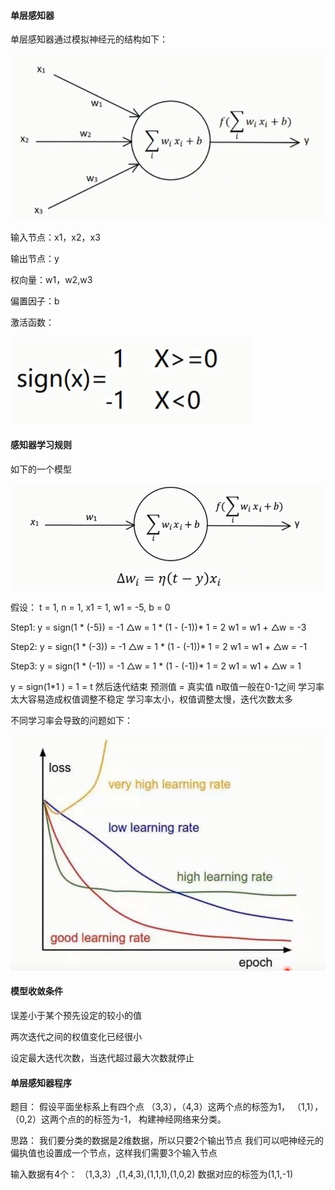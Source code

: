 #### 单层感知器

单层感知器通过模拟神经元的结构如下：

![image](https://github.com/jccjd/Coursera-Machine-Learning/blob/master/week-4/image/神经网络1.PNG?raw=true)


输入节点：x1，x2，x3

输出节点：y

权向量：w1，w2,w3

偏置因子：b
 
激活函数：
   
![image](https://github.com/jccjd/Coursera-Machine-Learning/blob/master/week-4/image/神经网络2.PNG?raw=true)


#### 感知器学习规则
如下的一个模型

![image](https://github.com/jccjd/Coursera-Machine-Learning/blob/master/week-4/image/神经网络3.PNG?raw=true)

假设：
    t = 1, n = 1, x1 = 1, w1 = -5, b = 0
    
Step1:
    y = sign(1 * (-5)) = -1
    △w = 1 * (1 - (-1))* 1 = 2
    w1 = w1 + △w = -3
     
Step2:
    y = sign(1 * (-3)) = -1
    △w = 1 * (1 - (-1))* 1 = 2
    w1 = w1 + △w = -1
    
Step3:
    y = sign(1 * (-1)) = -1
    △w = 1 * (1 - (-1))* 1 = 2
    w1 = w1 + △w = 1

y = sign(1*1 ) = 1 = t
然后迭代结束 预测值 = 真实值
    n取值一般在0-1之间
    学习率太大容易造成权值调整不稳定
    学习率太小，权值调整太慢，迭代次数太多
    
不同学习率会导致的问题如下：

![image](https://github.com/jccjd/Coursera-Machine-Learning/blob/master/week-4/image/神经网络4.PNG?raw=true)

#### 模型收敛条件
误差小于某个预先设定的较小的值

两次迭代之间的权值变化已经很小

设定最大迭代次数，当迭代超过最大次数就停止

#### 单层感知器程序
题目：
    假设平面坐标系上有四个点
    （3,3），（4,3）这两个点的标签为1，
    （1,1），（0,2）这两个点的的标签为-1， 
    构建神经网络来分类。  

思路：
    我们要分类的数据是2维数据，所以只要2个输出节点
    我们可以吧神经元的偏执值也设置成一个节点，这样我们需要3个输入节点

输入数据有4个：
    （1,3,3）,(1,4,3),(1,1,1),(1,0,2)
数据对应的标签为(1,1,-1)

    






